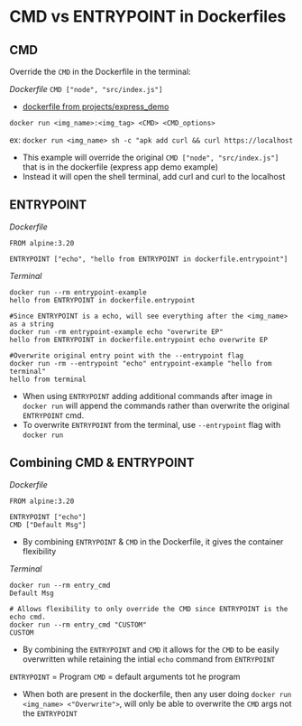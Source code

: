 # CMD vs ENTRYPOINT in Dockerfiles

## CMD 

Override the `CMD` in the Dockerfile in the terminal:

*Dockerfile*
`CMD ["node", "src/index.js"]`
- [dockerfile from projects/express_demo](../projects/express_basic/Dockerfile)

`docker run <img_name>:<img_tag> <CMD> <CMD_options>`

ex: `docker run <img_name> sh -c "apk add curl && curl https://localhost`
- This example will override the original `CMD ["node", "src/index.js"]` that is in the dockerfile (express app demo example)
- Instead it will open the shell terminal, add curl and curl to the localhost

## ENTRYPOINT

*Dockerfile*
```
FROM alpine:3.20

ENTRYPOINT ["echo", "hello from ENTRYPOINT in dockerfile.entrypoint"]
```

*Terminal*
```
docker run --rm entrypoint-example
hello from ENTRYPOINT in dockerfile.entrypoint

#Since ENTRYPOINT is a echo, will see everything after the <img_name> as a string
docker run -rm entrypoint-example echo "overwrite EP"
hello from ENTRYPOINT in dockerfile.entrypoint echo overwrite EP

#Overwrite original entry point with the --entrypoint flag
docker run -rm --entrypoint "echo" entrypoint-example "hello from terminal"
hello from terminal
```

- When using `ENTRYPOINT` adding additional commands after image in `docker run` will append the commands rather than overwrite the original `ENTRYPOINT` cmd.
- To overwrite `ENTRYPOINT` from the terminal, use `--entrypoint` flag with `docker run`

## Combining CMD & ENTRYPOINT

*Dockerfile*
```
FROM alpine:3.20

ENTRYPOINT ["echo"]
CMD ["Default Msg"]
```

- By combining `ENTRYPOINT` & `CMD` in the Dockerfile, it gives the container flexibility

*Terminal*
```
docker run --rm entry_cmd 
Default Msg

# Allows flexibility to only override the CMD since ENTRYPOINT is the echo cmd.
docker run --rm entry_cmd "CUSTOM"
CUSTOM
```

- By combining the `ENTRYPOINT` and `CMD` it allows for the `CMD` to be easily overwritten while retaining the intial `echo` command from `ENTRYPOINT`

`ENTRYPOINT` = Program
`CMD` = default arguments tot he program
- When both are present in the dockerfile, then any user doing `docker run <img_name> <"Overwrite">`, will only be able to overwrite the `CMD` args not the `ENTRYPOINT`

